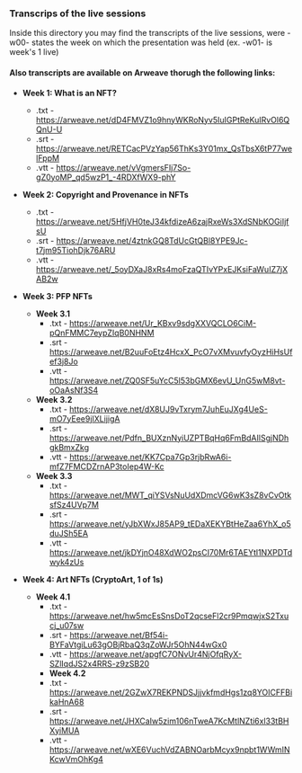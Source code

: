 ### Transcrips of the live sessions
Inside this directory you may find the transcripts of the live sessions, were -w00- states the week on which the presentation was held (ex. -w01- is week's 1 live)

#### Also transcripts are available on Arweave thorugh the following links:

- **Week 1: What is an NFT?** 
    - .txt - https://arweave.net/dD4FMVZ1o9hnyWKRoNyv5IuIGPtReKuIRvOl6QQnU-U
    - .srt - https://arweave.net/RETCacPVzYap56ThKs3Y01mx_QsTbsX6tP77welFppM
    - .vtt - https://arweave.net/vVgmersFIj7So-gZ0yoMP_qd5wzP1_-4RDXfWX9-phY

- **Week 2: Copyright and Provenance in NFTs**
    - .txt - https://arweave.net/5HfjVH0teJ34kfdizeA6zajRxeWs3XdSNbKOGiIjfsU
    - .srt - https://arweave.net/4ztnkGQ8TdUcGtQBl8YPE9Jc-t7jm95TiohDjk76ARU
    - .vtt - https://arweave.net/_5oyDXaJ8xRs4moFzaQTIvYPxEJKsiFaWuIZ7jXAB2w

- **Week 3: PFP NFTs**
    - **Week 3.1**
        - .txt - https://arweave.net/Ur_KBxv9sdgXXVQCLO6CiM-pQnFMMC7eypZIqB0NHNM
        - .srt - https://arweave.net/B2uuFoEtz4HcxX_PcO7vXMvuvfyOyzHiHsUfef3j8Jo
        - .vtt - https://arweave.net/ZQ0SF5uYcC5l53bGMX6evU_UnG5wM8vt-oOaAsNf3S4
    - **Week 3.2**
        - .txt - https://arweave.net/dX8UJ9vTxrym7JuhEuJXg4UeS-mO7yEee9jIXLijigA
        - .srt - https://arweave.net/Pdfn_BUXznNyiUZPTBqHq6FmBdAIlSgjNDhgkBmxZkg
        - .vtt - https://arweave.net/KK7Cpa7Gp3rjbRwA6i-mfZ7FMCDZrnAP3toIep4W-Kc
    - **Week 3.3**
        - .txt - https://arweave.net/MWT_qiYSVsNuUdXDmcVG6wK3sZ8vCvOtksfSz4UVp7M
        - .srt - https://arweave.net/yJbXWxJ85AP9_tEDaXEKYBtHeZaa6YhX_o5duJSh5EA
        - .vtt - https://arweave.net/jkDYjnO48XdWO2psCI70Mr6TAEYtl1NXPDTdwyk4zUs

- **Week 4: Art NFTs (CryptoArt, 1 of 1s)**
    - **Week 4.1**
        - .txt - https://arweave.net/hw5mcEsSnsDoT2qcseFl2cr9PmqwjxS2Txucj_u07sw
        - .srt - https://arweave.net/Bf54i-BYFaVtgiLu63gOBjRbaQ3qZoWJr5OhN44wGx0
        - .vtt - https://arweave.net/apgfC7ONvUr4NjOfqRyX-SZlIqdJS2x4RRS-z9zSB20
        - **Week 4.2**
        - .txt - https://arweave.net/2GZwX7REKPNDSJjjvkfmdHgs1zq8YOICFFBikaHnA68
        - .srt - https://arweave.net/JHXCaIw5zim106nTweA7KcMtlNZti6xl33tBHXyiMUA
        - .vtt - https://arweave.net/wXE6VuchVdZABNOarbMcyx9npbt1WWmINKcwVmOhKg4